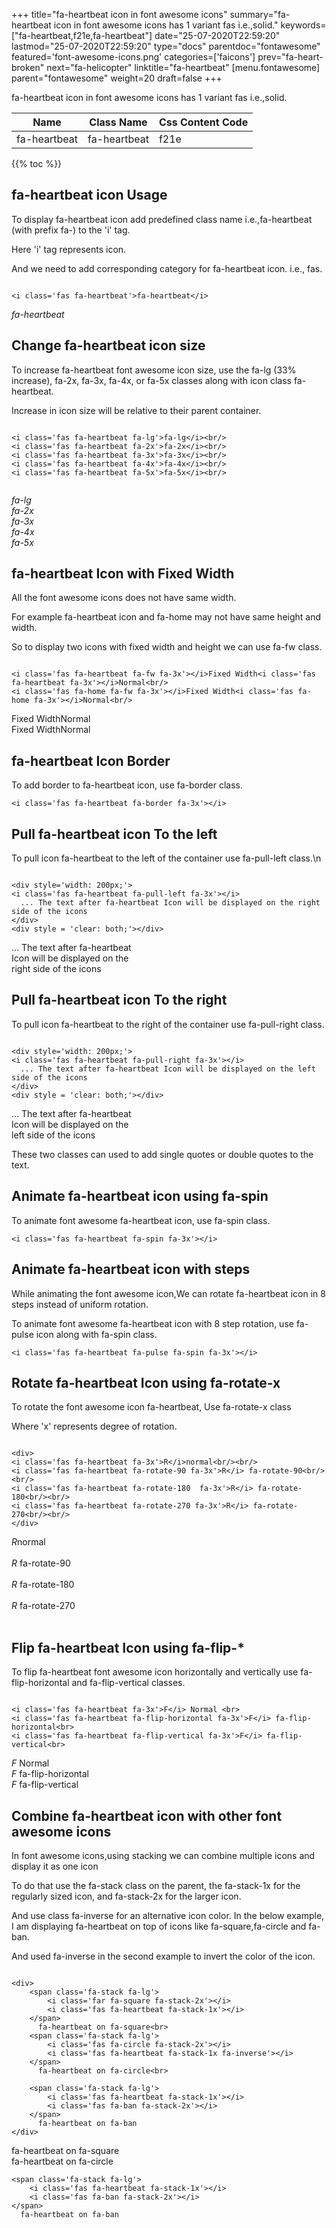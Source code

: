 +++
title="fa-heartbeat icon in font awesome icons"
summary="fa-heartbeat icon in font awesome icons has 1 variant fas i.e.,solid."
keywords=["fa-heartbeat,f21e,fa-heartbeat"]
date="25-07-2020T22:59:20"
lastmod="25-07-2020T22:59:20"
type="docs"
parentdoc="fontawesome"
featured='font-awesome-icons.png'
categories=['faicons']
prev="fa-heart-broken"
next="fa-helicopter"
linktitle="fa-heartbeat"
[menu.fontawesome]
parent="fontawesome"
weight=20
draft=false
+++


fa-heartbeat icon in font awesome icons has 1 variant fas i.e.,solid.

<div class='table-responsive'><table class='table'><thead><tr><th>Name</th><th>Class Name</th><th>Css Content Code</th></tr></thead><tbody><tr><td>fa-heartbeat</td><td>fa-heartbeat</td><td>f21e</td></tr></tbody></table></div>


{{% toc %}}


## fa-heartbeat icon Usage

To display fa-heartbeat icon add predefined class name i.e.,fa-heartbeat (with prefix fa-) to the 'i' tag.

Here 'i' tag represents icon.

And we need to add corresponding category for fa-heartbeat icon. i.e., fas.


```

<i class='fas fa-heartbeat'>fa-heartbeat</i>
```

<i class='fas fa-heartbeat'>fa-heartbeat</i>




## Change fa-heartbeat icon size
To increase fa-heartbeat font awesome icon size, use the fa-lg (33% increase), fa-2x, fa-3x, fa-4x, or fa-5x classes along with icon class fa-heartbeat.

Increase in icon size will be relative to their parent container. 

```

<i class='fas fa-heartbeat fa-lg'>fa-lg</i><br/>
<i class='fas fa-heartbeat fa-2x'>fa-2x</i><br/>
<i class='fas fa-heartbeat fa-3x'>fa-3x</i><br/>
<i class='fas fa-heartbeat fa-4x'>fa-4x</i><br/>
<i class='fas fa-heartbeat fa-5x'>fa-5x</i><br/>
            
```

<i class='fas fa-heartbeat fa-lg'>fa-lg</i><br/>
<i class='fas fa-heartbeat fa-2x'>fa-2x</i><br/>
<i class='fas fa-heartbeat fa-3x'>fa-3x</i><br/>
<i class='fas fa-heartbeat fa-4x'>fa-4x</i><br/>
<i class='fas fa-heartbeat fa-5x'>fa-5x</i><br/>
            



## fa-heartbeat Icon with Fixed Width 

All the font awesome icons does not have same width.

For example fa-heartbeat icon and fa-home may not have same height and width.

So to display two icons with fixed width and height we can use fa-fw class.


```

<i class='fas fa-heartbeat fa-fw fa-3x'></i>Fixed Width<i class='fas fa-heartbeat fa-3x'></i>Normal<br/>
<i class='fas fa-home fa-fw fa-3x'></i>Fixed Width<i class='fas fa-home fa-3x'></i>Normal<br/>
```

<i class='fas fa-heartbeat fa-fw fa-3x'></i>Fixed Width<i class='fas fa-heartbeat fa-3x'></i>Normal<br/>
<i class='fas fa-home fa-fw fa-3x'></i>Fixed Width<i class='fas fa-home fa-3x'></i>Normal<br/>



## fa-heartbeat Icon Border 

To add border to fa-heartbeat icon, use fa-border class.


```
<i class='fas fa-heartbeat fa-border fa-3x'></i>

```
<i class='fas fa-heartbeat fa-border fa-3x'></i>





## Pull fa-heartbeat icon To the left

To pull icon fa-heartbeat to the left of the container use fa-pull-left class.\n

```

<div style='width: 200px;'>
<i class='fas fa-heartbeat fa-pull-left fa-3x'></i>
  ... The text after fa-heartbeat Icon will be displayed on the right side of the icons
</div>
<div style = 'clear: both;'></div>
```

<div style='width: 200px;'>
<i class='fas fa-heartbeat fa-pull-left fa-3x'></i>
  ... The text after fa-heartbeat Icon will be displayed on the right side of the icons
</div>
<div style = 'clear: both;'></div>




## Pull fa-heartbeat icon To the right
To pull icon fa-heartbeat to the right of the container use fa-pull-right class.

```

<div style='width: 200px;'>
<i class='fas fa-heartbeat fa-pull-right fa-3x'></i>
  ... The text after fa-heartbeat Icon will be displayed on the left side of the icons
</div>
<div style = 'clear: both;'></div>
```

<div style='width: 200px;'>
<i class='fas fa-heartbeat fa-pull-right fa-3x'></i>
  ... The text after fa-heartbeat Icon will be displayed on the left side of the icons
</div>
<div style = 'clear: both;'></div>

These two classes can used to add single quotes or double quotes to the text.


## Animate fa-heartbeat icon using fa-spin
To animate font awesome fa-heartbeat icon, use fa-spin class.

```
<i class='fas fa-heartbeat fa-spin fa-3x'></i>
```
<i class='fas fa-heartbeat fa-spin fa-3x'></i>




## Animate fa-heartbeat icon with steps
While animating the font awesome icon,We can rotate fa-heartbeat icon in 8 steps instead of uniform rotation.

To animate font awesome fa-heartbeat icon with 8 step rotation, use fa-pulse icon along with fa-spin class.


```
<i class='fas fa-heartbeat fa-pulse fa-spin fa-3x'></i>

```
<i class='fas fa-heartbeat fa-pulse fa-spin fa-3x'></i>





## Rotate fa-heartbeat Icon using fa-rotate-x
To rotate the font awesome icon fa-heartbeat, Use fa-rotate-x class

Where 'x' represents degree of rotation.


```

<div>
<i class='fas fa-heartbeat fa-3x'>R</i>normal<br/><br/>
<i class='fas fa-heartbeat fa-rotate-90 fa-3x'>R</i> fa-rotate-90<br/><br/> 
<i class='fas fa-heartbeat fa-rotate-180  fa-3x'>R</i> fa-rotate-180<br/><br/> 
<i class='fas fa-heartbeat fa-rotate-270 fa-3x'>R</i> fa-rotate-270<br/><br/>
</div>
```

<div>
<i class='fas fa-heartbeat fa-3x'>R</i>normal<br/><br/>
<i class='fas fa-heartbeat fa-rotate-90 fa-3x'>R</i> fa-rotate-90<br/><br/> 
<i class='fas fa-heartbeat fa-rotate-180  fa-3x'>R</i> fa-rotate-180<br/><br/> 
<i class='fas fa-heartbeat fa-rotate-270 fa-3x'>R</i> fa-rotate-270<br/><br/>
</div>




## Flip fa-heartbeat Icon using fa-flip-*
To flip fa-heartbeat font awesome icon horizontally and vertically use fa-flip-horizontal and fa-flip-vertical classes. 

```

<i class='fas fa-heartbeat fa-3x'>F</i> Normal <br>
<i class='fas fa-heartbeat fa-flip-horizontal fa-3x'>F</i> fa-flip-horizontal<br>
<i class='fas fa-heartbeat fa-flip-vertical fa-3x'>F</i> fa-flip-vertical<br>
```

<i class='fas fa-heartbeat fa-3x'>F</i> Normal <br>
<i class='fas fa-heartbeat fa-flip-horizontal fa-3x'>F</i> fa-flip-horizontal<br>
<i class='fas fa-heartbeat fa-flip-vertical fa-3x'>F</i> fa-flip-vertical<br>




## Combine fa-heartbeat icon with other font awesome icons
In font awesome icons,using stacking we can combine multiple icons and display it as one icon 

To do that use the fa-stack class on the parent, the fa-stack-1x for the regularly sized icon, and fa-stack-2x for the larger icon.

And use class fa-inverse for an alternative icon color. 
In the below example, I am displaying fa-heartbeat on top of icons like fa-square,fa-circle and fa-ban.

And used fa-inverse in the second example to invert the color of the icon.

```

<div>
    <span class='fa-stack fa-lg'>
        <i class='far fa-square fa-stack-2x'></i>
        <i class='fas fa-heartbeat fa-stack-1x'></i>
    </span>
      fa-heartbeat on fa-square<br>
    <span class='fa-stack fa-lg'>
        <i class='fas fa-circle fa-stack-2x'></i>
        <i class='fas fa-heartbeat fa-stack-1x fa-inverse'></i>
    </span>
      fa-heartbeat on fa-circle<br>

    <span class='fa-stack fa-lg'>
        <i class='fas fa-heartbeat fa-stack-1x'></i>
        <i class='fas fa-ban fa-stack-2x'></i>
    </span>
      fa-heartbeat on fa-ban
</div>
```

<div>
    <span class='fa-stack fa-lg'>
        <i class='far fa-square fa-stack-2x'></i>
        <i class='fas fa-heartbeat fa-stack-1x'></i>
    </span>
      fa-heartbeat on fa-square<br>
    <span class='fa-stack fa-lg'>
        <i class='fas fa-circle fa-stack-2x'></i>
        <i class='fas fa-heartbeat fa-stack-1x fa-inverse'></i>
    </span>
      fa-heartbeat on fa-circle<br>

    <span class='fa-stack fa-lg'>
        <i class='fas fa-heartbeat fa-stack-1x'></i>
        <i class='fas fa-ban fa-stack-2x'></i>
    </span>
      fa-heartbeat on fa-ban
</div>






